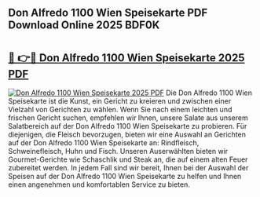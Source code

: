 ## Don Alfredo 1100 Wien Speisekarte PDF Download Online 2025 BDF0K

# <h2><a href="http://gcdt8ui.nevu.top/?p=Don+Alfredo+1100+Wien+Speisekarte">🔗 👉🔴 Don Alfredo 1100 Wien Speisekarte 2025 PDF</a></h2>

[![Don Alfredo 1100 Wien Speisekarte 2025 PDF](https://i.imgur.com/dBaPXMq.png)](http://gcdt8ui.nevu.top/?p=Don+Alfredo+1100+Wien+Speisekarte)
Die Don Alfredo 1100 Wien Speisekarte ist die Kunst, ein Gericht zu kreieren und zwischen einer Vielzahl von Gerichten zu wählen. Wenn Sie nach einem leichten und frischen Gericht suchen, empfehlen wir Ihnen, unsere Salate aus unserem Salatbereich auf der Don Alfredo 1100 Wien Speisekarte zu probieren. Für diejenigen, die Fleisch bevorzugen, bieten wir eine Auswahl an Gerichten auf der Don Alfredo 1100 Wien Speisekarte an: Rindfleisch, Schweinefleisch, Huhn und Fisch. Unseren Auserwählten bieten wir Gourmet-Gerichte wie Schaschlik und Steak an, die auf einem alten Feuer zubereitet werden. In jedem Fall sind wir bereit, Ihnen bei der Auswahl der Speisen auf der Don Alfredo 1100 Wien Speisekarte zu helfen und Ihnen einen angenehmen und komfortablen Service zu bieten.
